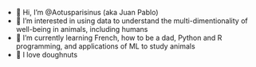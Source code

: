 - 👋 Hi, I’m @Aotusparisinus (aka Juan Pablo)
- 👀 I’m interested in using data to understand the multi-dimentionality of well-being in animals, including humans
- 🌱 I’m currently learning French, how to be a dad, Python and R programming, and applications of ML to study animals
- 💞️ I love doughnuts

<!---
Aotusparisinus/Aotusparisinus is a ✨ special ✨ repository because its `README.md` (this file) appears on your GitHub profile.
You can click the Preview link to take a look at your changes.
--->
